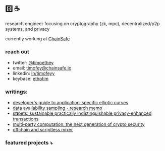 ## 0️⃣ ☕️

research engineer focusing on cryptography (zk, mpc), decentralized/p2p systems, and privacy

currently working at [СhainSafe](https://github.com/ChainSafe)

### reach out
- twitter: [@timoethey](https://twitter.com/timoethey)
- email: timofey@chainsafe.io
- linkedin: [in/timofeyy](https://www.linkedin.com/in/timofeyy)
- keybase: [ethotim](https://keybase.io/ethotim)

### writings:
- [developer's guide to application-specific elliptic curves](https://solutions.chainsafe.io/blog/application-specific-curves)
- [data availability sampling - research memo](https://hackmd.io/@timofey/SyqzhA4vo)
- [s𝛑pets: sustainable practically indistinguishable privacy-enhanced transactions](https://github.com/timoth-y/spy-pets/blob/main/paper/SpyPETs.pdf)
- [multi-party computation: the next generation of crypto security](https://medium.com/buildwithsygma/multi-party-computation-the-next-generation-of-crypto-security-d83d60d622d0)
- [offchain and scriptless mixer](https://ethresear.ch/t/offchain-and-scriptless-mixer/12851)

### featured projects ⤵

